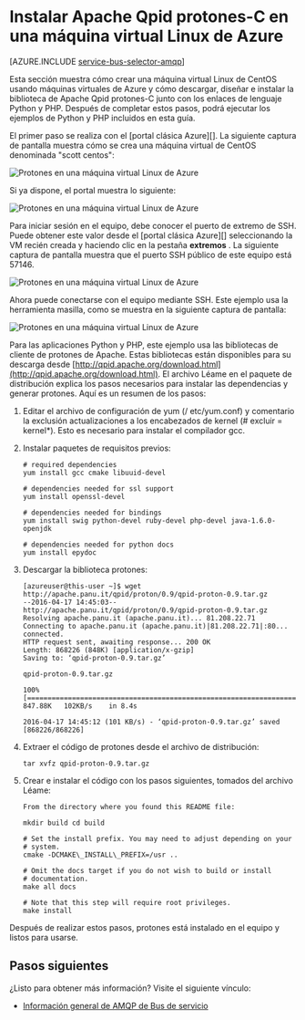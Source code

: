 <properties 
    pageTitle="Cómo instalar Apache Qpid protones-C en una VM Linux | Microsoft Azure"
    description="Cómo crear una máquina virtual Linux de CentOS usando máquinas virtuales de Azure y cómo crear e instalar la biblioteca Apache Qpid protones-C."
    services="service-bus"
    documentationCenter="na"
    authors="sethmanheim"
    manager="timlt"
    editor="" /> 
<tags 
    ms.service="service-bus"
    ms.devlang="na"
    ms.topic="article"
    ms.tgt_pltfrm="na"
    ms.workload="na"
    ms.date="09/29/2016"
    ms.author="sethm" />

# <a name="install-apache-qpid-proton-c-on-an-azure-linux-vm"></a>Instalar Apache Qpid protones-C en una máquina virtual Linux de Azure

[AZURE.INCLUDE [service-bus-selector-amqp](../../includes/service-bus-selector-amqp.md)]

Esta sección muestra cómo crear una máquina virtual Linux de CentOS usando máquinas virtuales de Azure y cómo descargar, diseñar e instalar la biblioteca de Apache Qpid protones-C junto con los enlaces de lenguaje Python y PHP. Después de completar estos pasos, podrá ejecutar los ejemplos de Python y PHP incluidos en esta guía.

El primer paso se realiza con el [portal clásica Azure][]. La siguiente captura de pantalla muestra cómo se crea una máquina virtual de CentOS denominada "scott centos":

![Protones en una máquina virtual Linux de Azure][0]

Si ya dispone, el portal muestra lo siguiente:

![Protones en una máquina virtual Linux de Azure][1]

Para iniciar sesión en el equipo, debe conocer el puerto de extremo de SSH. Puede obtener este valor desde el [portal clásica Azure][] seleccionando la VM recién creada y haciendo clic en la pestaña **extremos** . La siguiente captura de pantalla muestra que el puerto SSH público de este equipo está 57146.

![Protones en una máquina virtual Linux de Azure][2]

Ahora puede conectarse con el equipo mediante SSH. Este ejemplo usa la herramienta masilla, como se muestra en la siguiente captura de pantalla:

![Protones en una máquina virtual Linux de Azure][3]

Para las aplicaciones Python y PHP, este ejemplo usa las bibliotecas de cliente de protones de Apache. Estas bibliotecas están disponibles para su descarga desde [http://qpid.apache.org/download.html](http://qpid.apache.org/download.html). El archivo Léame en el paquete de distribución explica los pasos necesarios para instalar las dependencias y generar protones. Aquí es un resumen de los pasos:

1.  Editar el archivo de configuración de yum (/ etc/yum.conf) y comentario la exclusión actualizaciones a los encabezados de kernel (\# excluir = kernel\*). Esto es necesario para instalar el compilador gcc.

2.  Instalar paquetes de requisitos previos:

    ```
    # required dependencies 
    yum install gcc cmake libuuid-devel
    
    # dependencies needed for ssl support
    yum install openssl-devel
    
    # dependencies needed for bindings
    yum install swig python-devel ruby-devel php-devel java-1.6.0-openjdk
    
    # dependencies needed for python docs
    yum install epydoc
    ```

1.  Descargar la biblioteca protones:

    ```
    [azureuser@this-user ~]$ wget http://apache.panu.it/qpid/proton/0.9/qpid-proton-0.9.tar.gz
    --2016-04-17 14:45:03--  http://apache.panu.it/qpid/proton/0.9/qpid-proton-0.9.tar.gz
    Resolving apache.panu.it (apache.panu.it)... 81.208.22.71
    Connecting to apache.panu.it (apache.panu.it)|81.208.22.71|:80... connected.
    HTTP request sent, awaiting response... 200 OK
    Length: 868226 (848K) [application/x-gzip]
    Saving to: ‘qpid-proton-0.9.tar.gz’
    
    qpid-proton-0.9.tar.gz                               
    
    100%[====================================================================================================================>] 847.88K   102KB/s    in 8.4s    
    
    2016-04-17 14:45:12 (101 KB/s) - ‘qpid-proton-0.9.tar.gz’ saved [868226/868226]
    ```

1.  Extraer el código de protones desde el archivo de distribución:

    ```
    tar xvfz qpid-proton-0.9.tar.gz
    ```

1.  Crear e instalar el código con los pasos siguientes, tomados del archivo Léame:

    ```
    From the directory where you found this README file:    
    
    mkdir build cd build
            
    # Set the install prefix. You may need to adjust depending on your      
    # system.       
    cmake -DCMAKE\_INSTALL\_PREFIX=/usr ..
            
    # Omit the docs target if you do not wish to build or install       
    # documentation.        
    make all docs
            
    # Note that this step will require root privileges.     
    make install
    ```

Después de realizar estos pasos, protones está instalado en el equipo y listos para usarse.

## <a name="next-steps"></a>Pasos siguientes

¿Listo para obtener más información? Visite el siguiente vínculo:

- [Información general de AMQP de Bus de servicio][]

[Información general de AMQP de Bus de servicio]: service-bus-amqp-overview.md
[0]: ./media/service-bus-amqp-apache/amqp-apache-1.png
[1]: ./media/service-bus-amqp-apache/amqp-apache-2.png
[2]: ./media/service-bus-amqp-apache/amqp-apache-3.png
[3]: ./media/service-bus-amqp-apache/amqp-apache-4.png

[Portal de clásico de Azure]: http://manage.windowsazure.com


